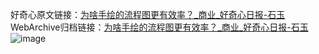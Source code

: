 好奇心原文链接：[为啥手绘的流程图更有效率？_商业_好奇心日报-石玉](https://www.qdaily.com/articles/9076.html)
WebArchive归档链接：[为啥手绘的流程图更有效率？_商业_好奇心日报-石玉](http://web.archive.org/web/20190623153746/https://www.qdaily.com/articles/9076.html)
![image](http://ww3.sinaimg.cn/large/007d5XDpgy1g3ve68htfvj30u02pr7wh)